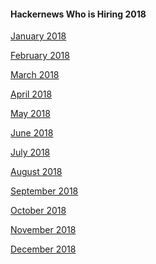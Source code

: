 #### Hackernews Who is Hiring 2018

[January 2018](https://news.ycombinator.com/item?id=16052538)

[February 2018](https://news.ycombinator.com/item?id=16282819)

[March 2018](https://news.ycombinator.com/item?id=16492994)

[April 2018](https://news.ycombinator.com/item?id=16735011)

[May 2018](https://news.ycombinator.com/item?id=16967543)

[June 2018]()

[July 2018]()

[August 2018]()

[September 2018]()

[October 2018]()

[November 2018]()

[December 2018]()

